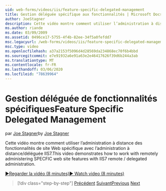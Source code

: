 ```yaml
---
uid: web-forms/videos/iis/feature-specific-delegated-management
title: Gestion déléguée spécifique aux fonctionnalités | Microsoft Docs
author: JoeStagner
description: Cette vidéo montre comment utiliser l’administration à distance des fonctionnalités de site Web spécifique avec l’administration à distance/déléguée IIS7.
ms.author: riande
ms.date: 03/09/2009
ms.assetid: 0496ce17-5755-4f4b-82ee-34f5a0fefdd7
msc.legacyurl: /web-forms/videos/iis/feature-specific-delegated-management
msc.type: video
ms.openlocfilehash: a37a2153f5096d4d28569da234868ec70f6b4bbd
ms.sourcegitcommit: e7e91932a6e91a63e2e46417626f39d6b244a3ab
ms.translationtype: MT
ms.contentlocale: fr-FR
ms.lasthandoff: 03/06/2020
ms.locfileid: "78639964"
---
```

# <a name="feature-specific-delegated-management"></a><span data-ttu-id="0b970-103">Gestion déléguée de fonctionnalités spécifiques</span><span class="sxs-lookup"><span data-stu-id="0b970-103">Feature Specific Delegated Management</span></span>

<span data-ttu-id="0b970-104">par [Joe Stagner](https://github.com/JoeStagner)</span><span class="sxs-lookup"><span data-stu-id="0b970-104">by [Joe Stagner](https://github.com/JoeStagner)</span></span>

<span data-ttu-id="0b970-105">Cette vidéo montre comment utiliser l’administration à distance des fonctionnalités de site Web spécifique avec l’administration à distance/déléguée IIS7.</span><span class="sxs-lookup"><span data-stu-id="0b970-105">This video demonstrates how to work with remotely administering SPECFIC web site features with IIS7 remote / delegated administration.</span></span>

[<span data-ttu-id="0b970-106">&#9654;Regarder la vidéo (8 minutes)</span><span class="sxs-lookup"><span data-stu-id="0b970-106">&#9654; Watch video (8 minutes)</span></span>](https://channel9.msdn.com/Blogs/ASP-NET-Site-Videos/feature-specific-delegated-management)

> [!div class="step-by-step"]
> <span data-ttu-id="0b970-107">[Précédent](working-with-iis7-deligated-admin.md)
> [Suivant](troubleshooting-production-aspnet-apps.md)</span><span class="sxs-lookup"><span data-stu-id="0b970-107">[Previous](working-with-iis7-deligated-admin.md)
[Next](troubleshooting-production-aspnet-apps.md)</span></span>
